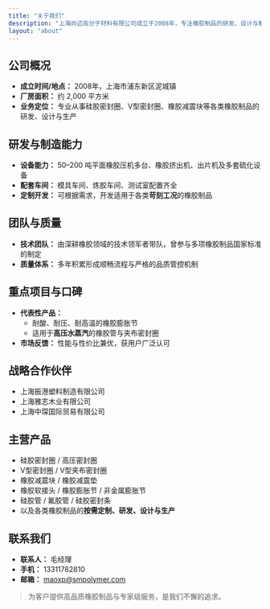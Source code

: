 ```yaml
---
title: "关于我们"
description: "上海尚迈高分子材料有限公司成立于2008年，专注橡胶制品的研发、设计与制造，提供苛刻工况定制解决方案。"
layout: "about"
---
```


## 公司概况

- **成立时间/地点：** 2008年，上海市浦东新区泥城镇  
- **厂房面积：** 约 2,000 平方米  
- **业务定位：** 专业从事硅胶密封圈、V型密封圈、橡胶减震块等各类橡胶制品的研发、设计与生产

## 研发与制造能力

- **设备能力：** 50–200 吨平面橡胶压机多台、橡胶挤出机、出片机及多套硫化设备  
- **配套车间：** 模具车间、炼胶车间、测试室配置齐全  
- **定制开发：** 可根据需求，开发适用于各类**苛刻工况**的橡胶制品

## 团队与质量

- **技术团队：** 由深耕橡胶领域的技术领军者带队，曾参与多项橡胶制品国家标准的制定  
- **质量体系：** 多年积累形成顺畅流程与严格的品质管控机制

## 重点项目与口碑

- **代表性产品：**  
  - 耐酸、耐压、耐高温的橡胶膨胀节  
  - 适用于**高压水蒸汽**的橡胶管与夹布密封圈  
- **市场反馈：** 性能与性价比兼优，获用户广泛认可

## 战略合作伙伴

- 上海振港塑料制造有限公司  
- 上海雅志木业有限公司  
- 上海中琛国际贸易有限公司

## 主营产品

- 硅胶密封圈 / 高压密封圈  
- V型密封圈 / V型夹布密封圈  
- 橡胶减震块 / 橡胶减震垫  
- 橡胶软接头 / 橡胶膨胀节 / 非金属膨胀节  
- 硅胶管 / 氟胶管 / 硅胶密封条  
- 以及各类橡胶制品的**按需定制、研发、设计与生产**

## 联系我们

- **联系人：** 毛经理  
- **手机：** 13311782810  
- **邮箱：** <maoxp@smpolymer.com>

> 为客户提供高品质橡胶制品与专家级服务，是我们不懈的追求。
